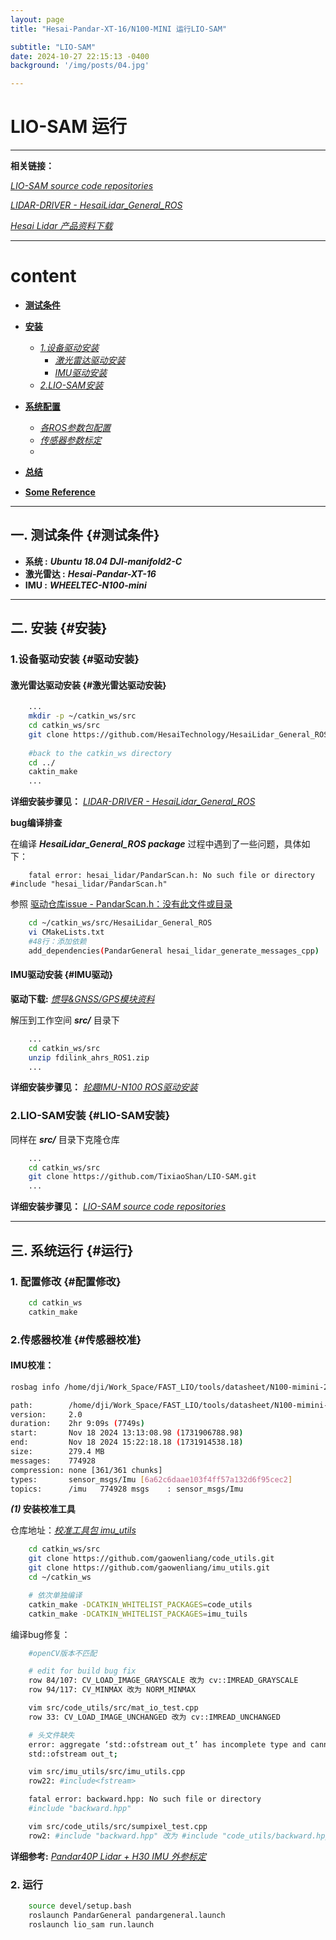 ```yaml
---
layout: page
title: "Hesai-Pandar-XT-16/N100-MINI 运行LIO-SAM"

subtitle: "LIO-SAM"
date: 2024-10-27 22:15:13 -0400
background: '/img/posts/04.jpg'

---
```


# LIO-SAM 运行

---


**相关链接：**

[*LIO-SAM source code repositories*](https://github.com/TixiaoShan/LIO-SAM)

[*LIDAR-DRIVER - HesaiLidar_General_ROS*](https://github.com/HesaiTechnology/HesaiLidar_General_ROS)


[*Hesai Lidar 产品资料下载*](https://www.hesaitech.com/cn/download?sid_for_share=99125_3)


---


# content
 - [**测试条件**](#测试条件)
 - [**安装**](#安装)
    - [*1.设备驱动安装*](#驱动安装)
      - [*激光雷达驱动安装*](#激光雷达驱动安装)
      - [*IMU驱动安装*](#IMU驱动)
    - [*2.LIO-SAM安装*](#LIO-SAM安装)

 - [**系统配置**](#运行)
    - [*各ROS参数包配置*](#参数配置)
    - [*传感器参数标定*](#参数标定)
    - 
 - [**总结**](#总结)
 - [**Some Reference**](#reference)


---


## 一. 测试条件 {#测试条件}


- **系统 :** ***Ubuntu 18.04 DJI-manifold2-C***
- **激光雷达 :** ***Hesai-Pandar-XT-16***
- **IMU :** ***WHEELTEC-N100-mini***

--- 

## 二. 安装 {#安装}


### 1.设备驱动安装 {#驱动安装}

#### 激光雷达驱动安装 {#激光雷达驱动安装}

```bash
    ...
    mkdir -p ~/catkin_ws/src
    cd catkin_ws/src
    git clone https://github.com/HesaiTechnology/HesaiLidar_General_ROS.git --recursive
    
    #back to the catkin_ws directory
    cd ../
    caktin_make
    ...
```

**详细安装步骤见：**
[*LIDAR-DRIVER - HesaiLidar_General_ROS*](https://github.com/HesaiTechnology/HesaiLidar_General_ROS)

**bug编译排查**

在编译 ***HesaiLidar_General_ROS package*** 过程中遇到了一些问题，具体如下：
```log
    fatal error: hesai_lidar/PandarScan.h: No such file or directory #include "hesai_lidar/PandarScan.h"
```
参照 [驱动仓库issue - PandarScan.h：没有此文件或目录](https://github.com/HesaiTechnology/HesaiLidar_General_ROS/issues/24)

```bash
    cd ~/catkin_ws/src/HesaiLidar_General_ROS
    vi CMakeLists.txt
    #48行：添加依赖
    add_dependencies(PandarGeneral hesai_lidar_generate_messages_cpp)

```

#### IMU驱动安装 {#IMU驱动}

**驱动下载:**
[*惯导&GNSS/GPS模块资料*](https://pan.baidu.com/s/1vyT1Qqz5RC151n-E1nxggw)

解压到工作空间 ***src/*** 目录下
```bash
    ...
    cd catkin_ws/src
    unzip fdilink_ahrs_ROS1.zip
    ...
```
**详细安装步骤见：**
[*轮趣IMU-N100 ROS驱动安装*](https://blog.csdn.net/qq_57061492/article/details/136722204?spm=1001.2101.3001.6650.1&utm_medium=distribute.pc_relevant.none-task-blog-2%7Edefault%7EBlogCommendFromBaidu%7ECtr-1-136722204-blog-124779753.235%5Ev43%5Epc_blog_bottom_relevance_base4&depth_1-utm_source=distribute.pc_relevant.none-task-blog-2%7Edefault%7EBlogCommendFromBaidu%7ECtr-1-136722204-blog-124779753.235%5Ev43%5Epc_blog_bottom_relevance_base4&utm_relevant_index=2)

### 2.LIO-SAM安装 {#LIO-SAM安装}

同样在 ***src/*** 目录下克隆仓库
```bash
    ...
    cd catkin_ws/src
    git clone https://github.com/TixiaoShan/LIO-SAM.git
    ...
```
**详细安装步骤见：**
[*LIO-SAM source code repositories*](https://github.com/TixiaoShan/LIO-SAM)

--- 

## 三. 系统运行 {#运行}

### 1. 配置修改 {#配置修改}


```bash
    cd catkin_ws
    catkin_make
```

### 2.传感器校准 {#传感器校准}

#### IMU校准：

```bash
rosbag info /home/dji/Work_Space/FAST_LIO/tools/datasheet/N100-mimini-2h.bag 
```

```bash
path:        /home/dji/Work_Space/FAST_LIO/tools/datasheet/N100-mimini-2h.bag
version:     2.0
duration:    2hr 9:09s (7749s)
start:       Nov 18 2024 13:13:08.98 (1731906788.98)
end:         Nov 18 2024 15:22:18.18 (1731914538.18)
size:        279.4 MB
messages:    774928
compression: none [361/361 chunks]
types:       sensor_msgs/Imu [6a62c6daae103f4ff57a132d6f95cec2]
topics:      /imu   774928 msgs    : sensor_msgs/Imu
```

***(1)* 安装校准工具**

仓库地址：[*校准工具包 imu_utils*](https://github.com/gaowenliang/imu_utils)

```bash
    cd catkin_ws/src
    git clone https://github.com/gaowenliang/code_utils.git
    git clone https://github.com/gaowenliang/imu_utils.git
    cd ~/catkin_ws

    # 依次单独编译
    catkin_make -DCATKIN_WHITELIST_PACKAGES=code_utils
    catkin_make -DCATKIN_WHITELIST_PACKAGES=imu_tuils
```
编译bug修复：

```bash
    #openCV版本不匹配

    # edit for build bug fix 
    row 84/107: CV_LOAD_IMAGE_GRAYSCALE 改为 cv::IMREAD_GRAYSCALE
    row 94/117: CV_MINMAX 改为 NORM_MINMAX

    vim src/code_utils/src/mat_io_test.cpp
    row 33: CV_LOAD_IMAGE_UNCHANGED 改为 cv::IMREAD_UNCHANGED

    # 头文件缺失
    error: aggregate ‘std::ofstream out_t’ has incomplete type and cannot be defined
    std::ofstream out_t;

    vim src/imu_utils/src/imu_utils.cpp
    row22: #include<fstream>

    fatal error: backward.hpp: No such file or directory
    #include "backward.hpp"

    vim src/code_utils/src/sumpixel_test.cpp
    row2: #include "backward.hpp" 改为 #include "code_utils/backward.hpp" 

```
**详细参考:** *[Pandar40P Lidar + H30 IMU 外参标定](https://blog.yanjingang.com/?p=9414)*



### 2. 运行

```bash
    source devel/setup.bash
    roslaunch PandarGeneral pandargeneral.launch
    roslaunch lio_sam run.launch
```



